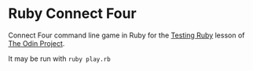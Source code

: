 # Ruby Connect Four

Connect Four command line game in Ruby for the [Testing Ruby](https://www.theodinproject.com/courses/ruby-programming/lessons/testing-ruby) lesson of [The Odin Project](https://www.theodinproject.com).

It may be run with `ruby play.rb`
